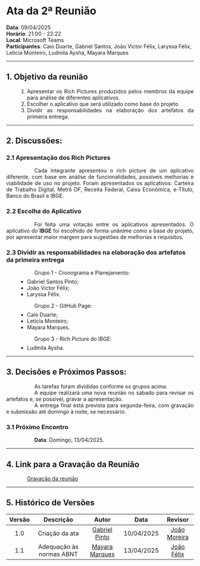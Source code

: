 # Ata da 2ª Reunião

**Data**: 09/04/2025  <br>
**Horário**: 21:00 - 22:22 <br>
**Local**: Microsoft Teams  <br>
**Participantes**: Caio Duarte, Gabriel Santos, João Victor Félix, Laryssa Félix, Leticia Monteiro, Ludmila Aysha, Mayara Marques

---
## 1. Objetivo da reunião
<div style="text-align: justify;">
  <ol style="text-align: justify; padding-left: 4em; margin-top: 1em;">
    <li>Apresentar os Rich Pictures produzidos pelos membros da equipe para análise de diferentes aplicativos.</li>
    <li>Escolher o aplicativo que será utilizado como base do projeto.</li>
    <li>Dividir as responsabilidades na elaboração dos artefatos da primeira entrega.</li>
  </ol>
</div>


---
## 2. Discussões:
### 2.1 Apresentação dos Rich Pictures
<div style="text-align: justify; text-indent: 2cm;">
Cada integrante apresentou o rich picture de um aplicativo diferente, com base em análise de funcionalidades, possíveis melhorias e viabilidade de uso no projeto. Foram apresentados os aplicativos: Carteira de Trabalho Digital, Metrô DF, Receita Federal, Caixa Econômica, e-Título, Banco do Brasil e IBGE.
</div>


### 2.2 Escolha do Aplicativo
<div style="text-align: justify; text-indent: 2cm;">
Foi feita uma votação entre os aplicativos apresentados. O aplicativo do <b>IBGE</b> foi escolhido de forma unânime como a base do projeto, por apresentar maior margem para sugestões de melhorias e requisitos.
</div>


### 2.3 Dividir as responsabilidades na elaboração dos artefatos da primeira entrega

<div style="text-align: justify; text-indent: 2cm;">
  Grupo 1 - Cronograma e Planejamento:
</div>
<ul style="text-align: justify; padding-left: 4em; margin-top: 0.5em;">
  <li>Gabriel Santos Pinto;</li>
  <li>João Victor Félix;</li>
  <li>Laryssa Félix.</li>
</ul>

<div style="text-align: justify; text-indent: 2cm;">
  Grupo 2 - GitHub Page:
</div>
<ul style="text-align: justify; padding-left: 4em; margin-top: 0.5em;">
  <li>Caio Duarte;</li>
  <li>Leticia Monteiro;</li>
  <li>Mayara Marques.</li>
</ul>

<div style="text-align: justify; text-indent: 2cm;">
  Grupo 3 - Rich Picture do IBGE:
</div>
<ul style="text-align: justify; padding-left: 4em; margin-top: 0.5em;">
  <li>Ludmila Aysha.</li>
</ul>

--- 


## 3. Decisões e Próximos Passos:
<div style="text-align: justify; text-indent: 2cm;"> 
As tarefas foram divididas conforme os grupos acima.<br>
<div style="justify; text-indent: 2cm;">A equipe realizará uma nova reunião no sábado para revisar os artefatos e, se possível, gravar a apresentação.<br></div>
<div style="justify; text-indent: 2cm;">A entrega final está prevista para segunda-feira, com gravação e submissão até domingo à noite, se necessário.</div>
</div>

### 3.1 Próximo Encontro
<div style="text-align: justify; text-indent: 2cm;">
<b>Data</b>: Domingo, 13/04/2025.
</div>

---

## 4. Link para a Gravação da Reunião
<div style="text-align: justify; padding-left: 4em; margin-top: 1em;">
<a href="https://youtu.be/oETjGJWuKG8?si=ukcG0WeSFVi2ztAJ&t=1" target="_blank">Gravação da reunião</a>
</div>

---

## 5. Histórico de Versões

| Versão |Descrição     |Autor                                       |Data    |Revisor|
|:-:     | :-:          | :-:                                        | :-:        |:-:|
|1.0     |Criação da ata|[Gabriel Pinto](https://github.com/GabrielSPinto)| 10/04/2025 | [João Moreira](https://github.com/joaofmoreiraa)|
|1.1     |Adequação às normas ABNT|[Mayara Marques](https://github.com/maymarquee)| 13/04/2025 |[João Félix](https://github.com/joaofmoreiraa)|
